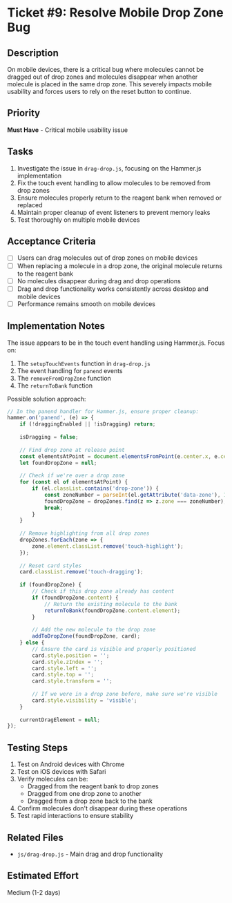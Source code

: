# Ticket #9: Resolve Mobile Drop Zone Bug

## Description
On mobile devices, there is a critical bug where molecules cannot be dragged out of drop zones and molecules disappear when another molecule is placed in the same drop zone. This severely impacts mobile usability and forces users to rely on the reset button to continue.

## Priority
**Must Have** - Critical mobile usability issue

## Tasks
1. Investigate the issue in `drag-drop.js`, focusing on the Hammer.js implementation
2. Fix the touch event handling to allow molecules to be removed from drop zones
3. Ensure molecules properly return to the reagent bank when removed or replaced
4. Maintain proper cleanup of event listeners to prevent memory leaks
5. Test thoroughly on multiple mobile devices

## Acceptance Criteria
- [ ] Users can drag molecules out of drop zones on mobile devices
- [ ] When replacing a molecule in a drop zone, the original molecule returns to the reagent bank
- [ ] No molecules disappear during drag and drop operations
- [ ] Drag and drop functionality works consistently across desktop and mobile devices
- [ ] Performance remains smooth on mobile devices

## Implementation Notes
The issue appears to be in the touch event handling using Hammer.js. Focus on:

1. The `setupTouchEvents` function in `drag-drop.js`
2. The event handling for `panend` events
3. The `removeFromDropZone` function
4. The `returnToBank` function

Possible solution approach:
```javascript
// In the panend handler for Hammer.js, ensure proper cleanup:
hammer.on('panend', (e) => {
    if (!draggingEnabled || !isDragging) return;
    
    isDragging = false;
    
    // Find drop zone at release point
    const elementsAtPoint = document.elementsFromPoint(e.center.x, e.center.y);
    let foundDropZone = null;
    
    // Check if we're over a drop zone
    for (const el of elementsAtPoint) {
        if (el.classList.contains('drop-zone')) {
            const zoneNumber = parseInt(el.getAttribute('data-zone'), 10);
            foundDropZone = dropZones.find(z => z.zone === zoneNumber);
            break;
        }
    }
    
    // Remove highlighting from all drop zones
    dropZones.forEach(zone => {
        zone.element.classList.remove('touch-highlight');
    });
    
    // Reset card styles
    card.classList.remove('touch-dragging');
    
    if (foundDropZone) {
        // Check if this drop zone already has content
        if (foundDropZone.content) {
            // Return the existing molecule to the bank
            returnToBank(foundDropZone.content.element);
        }
        
        // Add the new molecule to the drop zone
        addToDropZone(foundDropZone, card);
    } else {
        // Ensure the card is visible and properly positioned
        card.style.position = '';
        card.style.zIndex = '';
        card.style.left = '';
        card.style.top = '';
        card.style.transform = '';
        
        // If we were in a drop zone before, make sure we're visible
        card.style.visibility = 'visible';
    }
    
    currentDragElement = null;
});
```

## Testing Steps
1. Test on Android devices with Chrome
2. Test on iOS devices with Safari
3. Verify molecules can be:
   - Dragged from the reagent bank to drop zones
   - Dragged from one drop zone to another
   - Dragged from a drop zone back to the bank
4. Confirm molecules don't disappear during these operations
5. Test rapid interactions to ensure stability

## Related Files
- `js/drag-drop.js` - Main drag and drop functionality

## Estimated Effort
Medium (1-2 days)
